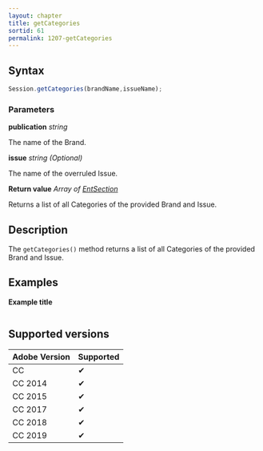 ```yaml
---
layout: chapter
title: getCategories
sortid: 61
permalink: 1207-getCategories
---
```

## Syntax

```javascript
Session.getCategories(brandName,issueName);
```

### Parameters

**publication** *string*

The name of the Brand.

**issue** *string (Optional)*

The name of the overruled Issue.

**Return value** *Array of [EntSection](../../EntSection/index.md)*

Returns a list of all Categories of the provided Brand and Issue.

## Description

The `getCategories()` method returns a list of all Categories of the provided Brand and Issue.

## Examples

**Example title**

```javascript

```

## Supported versions

| Adobe Version | Supported |
|---------------|---------|
| CC            | ✔       |
| CC 2014       | ✔       |
| CC 2015       | ✔       |
| CC 2017       | ✔       |
| CC 2018       | ✔       |
| CC 2019       | ✔       |